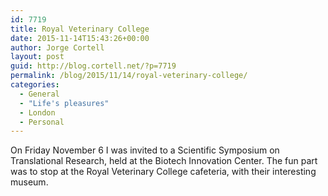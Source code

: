 ```yaml
---
id: 7719
title: Royal Veterinary College
date: 2015-11-14T15:43:26+00:00
author: Jorge Cortell
layout: post
guid: http://blog.cortell.net/?p=7719
permalink: /blog/2015/11/14/royal-veterinary-college/
categories:
  - General
  - "Life's pleasures"
  - London
  - Personal
---
```


  
On Friday November 6 I was invited to a Scientific Symposium on Translational Research, held at the Biotech Innovation Center. The fun part was to stop at the Royal Veterinary College cafeteria, with their interesting museum.